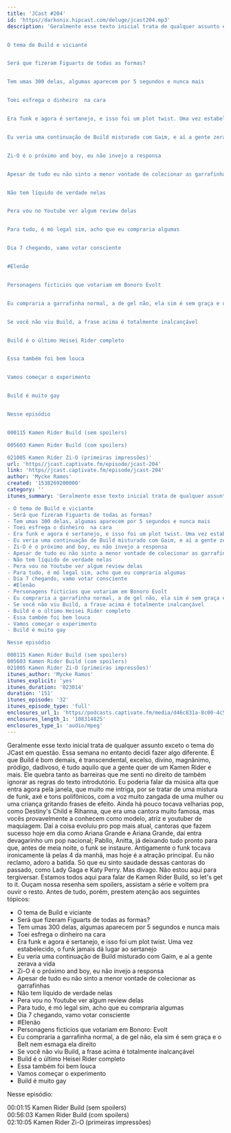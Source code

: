 ```yaml
---
title: 'JCast #204'
id: 'https//darkonix.hipcast.com/deluge/jcast204.mp3'
description: 'Geralmente esse texto inicial trata de qualquer assunto exceto o tema do JCast em questão. Essa semana no entanto decidi fazer algo diferente. É que Build é bom demais, é transcendental, excelso, divino, magnânimo, pródigo, dadivoso, é tudo aquilo que a gente quer de um Kamen Rider e mais. Ele quebra tanto as barreiras que me senti no direito de também ignorar as regras do texto introdutório. Eu poderia falar da música alta que entra agora pela janela, que muito me intriga, por se tratar de uma mistura de funk, axé e tons polifônicos, com a voz muito zangada de uma mulher ou uma criança gritando frases de efeito. Ainda há pouco tocava velharias pop, como Destinys Child e Rihanna, que era uma cantora muito famosa, mas vocês provavelmente a conhecem como modelo, atriz e youtuber de maquiagem. Daí a coisa evoluiu pro pop mais atual, cantoras que fazem sucesso hoje em dia como Ariana Grande e Ariana Grande, daí entra devagarinho um pop nacional; Pabllo, Anitta, já deixando tudo pronto para que, antes de meia noite, o funk se instaure. Antigamente o funk tocava ironicamente lá pelas 4 da manhã, mas hoje é a atração principal. Eu não reclamo, adoro a batida. Só que eu sinto saudade dessas cantoras do passado, como Lady Gaga e Katy Perry. Mas divago. Não estou aqui para tergiversar. Estamos todos aqui para falar de Kamen Rider Build, so lets get to it. Ouçam nossa resenha sem spoilers, assistam a série e voltem pra ouvir o resto. Antes de tudo, porém, prestem atenção aos seguintes tópicos


O tema de Build e viciante


Será que fizeram Figuarts de todas as formas?


Tem umas 300 delas, algumas aparecem por 5 segundos e nunca mais


Toei esfrega o dinheiro  na cara


Era funk e agora é sertanejo, e isso foi um plot twist. Uma vez estabelecido, o funk jamais dá lugar ao sertanejo


Eu veria uma continuação de Build misturado com Gaim, e aí a gente zerava a vida


Zi-O é o próximo and boy, eu não invejo a responsa


Apesar de tudo eu não sinto a menor vontade de colecionar as garrafinhas


Não tem líquido de verdade nelas


Pera vou no Youtube ver algum review delas


Para tudo, é mó legal sim, acho que eu compraria algumas


Dia 7 chegando, vamo votar consciente


#Elenão


Personagens ficticios que votariam em Bonoro Evolt


Eu compraria a garrafinha normal, a de gel não, ela sim é sem graça e o Belt nem esmaga ela direito


Se você não viu Build, a frase acima é totalmente inalcançável


Build é o último Heisei Rider completo


Essa também foi bem louca


Vamos começar o experimento


Build é muito gay


Nesse episódio


000115 Kamen Rider Build (sem spoilers)

005603 Kamen Rider Build (com spoilers)

021005 Kamen Rider Zi-O (primeiras impressões)'
url: 'https//jcast.captivate.fm/episode/jcast-204'
link: 'https//jcast.captivate.fm/episode/jcast-204'
author: 'Mycke Ramos'
created: '1538269200000'
category: ''
itunes_summary: 'Geralmente esse texto inicial trata de qualquer assunto exceto o tema do JCast em questão. Essa semana no entanto decidi fazer algo diferente. É que Build é bom demais, é transcendental, excelso, divino, magnânimo, pródigo, dadivoso, é tudo aquilo que a gente quer de um Kamen Rider e mais. Ele quebra tanto as barreiras que me senti no direito de também ignorar as regras do texto introdutório. Eu poderia falar da música alta que entra agora pela janela, que muito me intriga, por se tratar de uma mistura de funk, axé e tons polifônicos, com a voz muito zangada de uma mulher ou uma criança gritando frases de efeito. Ainda há pouco tocava velharias pop, como Destinys Child e Rihanna, que era uma cantora muito famosa, mas vocês provavelmente a conhecem como modelo, atriz e youtuber de maquiagem. Daí a coisa evoluiu pro pop mais atual, cantoras que fazem sucesso hoje em dia como Ariana Grande e Ariana Grande, daí entra devagarinho um pop nacional; Pabllo, Anitta, já deixando tudo pronto para que, antes de meia noite, o funk se instaure. Antigamente o funk tocava ironicamente lá pelas 4 da manhã, mas hoje é a atração principal. Eu não reclamo, adoro a batida. Só que eu sinto saudade dessas cantoras do passado, como Lady Gaga e Katy Perry. Mas divago. Não estou aqui para tergiversar. Estamos todos aqui para falar de Kamen Rider Build, so lets get to it. Ouçam nossa resenha sem spoilers, assistam a série e voltem pra ouvir o resto. Antes de tudo, porém, prestem atenção aos seguintes tópicos

- O tema de Build e viciante
- Será que fizeram Figuarts de todas as formas? 
- Tem umas 300 delas, algumas aparecem por 5 segundos e nunca mais 
- Toei esfrega o dinheiro  na cara 
- Era funk e agora é sertanejo, e isso foi um plot twist. Uma vez estabelecido, o funk jamais dá lugar ao sertanejo
- Eu veria uma continuação de Build misturado com Gaim, e aí a gente zerava a vida 
- Zi-O é o próximo and boy, eu não invejo a responsa
- Apesar de tudo eu não sinto a menor vontade de colecionar as garrafinhas 
- Não tem líquido de verdade nelas 
- Pera vou no Youtube ver algum review delas 
- Para tudo, é mó legal sim, acho que eu compraria algumas 
- Dia 7 chegando, vamo votar consciente 
- #Elenão
- Personagens ficticios que votariam em Bonoro Evolt 
- Eu compraria a garrafinha normal, a de gel não, ela sim é sem graça e o Belt nem esmaga ela direito 
- Se você não viu Build, a frase acima é totalmente inalcançável 
- Build é o último Heisei Rider completo
- Essa também foi bem louca 
- Vamos começar o experimento 
- Build é muito gay

Nesse episódio

000115 Kamen Rider Build (sem spoilers)
005603 Kamen Rider Build (com spoilers)
021005 Kamen Rider Zi-O (primeiras impressões)'
itunes_author: 'Mycke Ramos'
itunes_explicit: 'yes'
itunes_duration: '023014'
duration: '151'
itunes_episode: '32'
itunes_episode_type: 'full'
enclosures_url_1: 'https//podcasts.captivate.fm/media/d46c831a-8c00-4c5d-ad70-f723e3edb40d/jcast204_tc.mp3'
enclosures_length_1: '108314825'
enclosures_type_1: 'audio/mpeg'
---
```

Geralmente esse texto inicial trata de qualquer assunto exceto o tema do JCast em questão. Essa semana no entanto decidi fazer algo diferente. É que Build é bom demais, é transcendental, excelso, divino, magnânimo, pródigo, dadivoso, é tudo aquilo que a gente quer de um Kamen Rider e mais. Ele quebra tanto as barreiras que me senti no direito de também ignorar as regras do texto introdutório. Eu poderia falar da música alta que entra agora pela janela, que muito me intriga, por se tratar de uma mistura de funk, axé e tons polifônicos, com a voz muito zangada de uma mulher ou uma criança gritando frases de efeito. Ainda há pouco tocava velharias pop, como Destiny's Child e Rihanna, que era uma cantora muito famosa, mas vocês provavelmente a conhecem como modelo, atriz e youtuber de maquiagem. Daí a coisa evoluiu pro pop mais atual, cantoras que fazem sucesso hoje em dia como Ariana Grande e Ariana Grande, daí entra devagarinho um pop nacional; Pabllo, Anitta, já deixando tudo pronto para que, antes de meia noite, o funk se instaure. Antigamente o funk tocava ironicamente lá pelas 4 da manhã, mas hoje é a atração principal. Eu não reclamo, adoro a batida. Só que eu sinto saudade dessas cantoras do passado, como Lady Gaga e Katy Perry. Mas divago. Não estou aqui para tergiversar. Estamos todos aqui para falar de Kamen Rider Build, so let's get to it. Ouçam nossa resenha sem spoilers, assistam a série e voltem pra ouvir o resto. Antes de tudo, porém, prestem atenção aos seguintes tópicos:

*   O tema de Build e viciante
*   Será que fizeram Figuarts de todas as formas?
*   Tem umas 300 delas, algumas aparecem por 5 segundos e nunca mais
*   Toei esfrega o dinheiro na cara
*   Era funk e agora é sertanejo, e isso foi um plot twist. Uma vez estabelecido, o funk jamais dá lugar ao sertanejo
*   Eu veria uma continuação de Build misturado com Gaim, e aí a gente zerava a vida
*   Zi-O é o próximo and boy, eu não invejo a responsa
*   Apesar de tudo eu não sinto a menor vontade de colecionar as garrafinhas
*   Não tem líquido de verdade nelas
*   Pera vou no Youtube ver algum review delas
*   Para tudo, é mó legal sim, acho que eu compraria algumas
*   Dia 7 chegando, vamo votar consciente
*   #Elenão
*   Personagens ficticios que votariam em Bonoro: Evolt
*   Eu compraria a garrafinha normal, a de gel não, ela sim é sem graça e o Belt nem esmaga ela direito
*   Se você não viu Build, a frase acima é totalmente inalcançável
*   Build é o último Heisei Rider completo
*   Essa também foi bem louca
*   Vamos começar o experimento
*   Build é muito gay

Nesse episódio:

00:01:15 Kamen Rider Build (sem spoilers)  
00:56:03 Kamen Rider Build (com spoilers)  
02:10:05 Kamen Rider Zi-O (primeiras impressões)